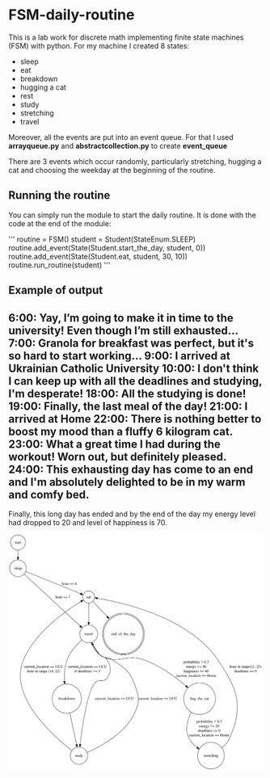 # FSM-daily-routine
This is a lab work for discrete math implementing finite state machines (FSM) with python.
For my machine I created 8 states:
- sleep
- eat
- breakdown
- hugging a cat
- rest
- study
- stretching
- travel

Moreover, all the events are put into an event queue. For that I used **arrayqueue.py** and **abstractcollection.py** to create  **event_queue**

There are 3 events which occur randomly, particularly stretching, hugging a cat and choosing the weekday at the beginning of the routine.

## Running the routine
You can simply run the module to start the daily routine. It is done with the code at the end of the module:

'''
routine = FSM()
student = Student(StateEnum.SLEEP)
routine.add_event(State(Student.start_the_day, student, 0))
routine.add_event(State(Student.eat, student, 30, 10))
routine.run_routine(student)
'''

## Example of output
6:00: Yay, I’m going to make it in time to the university! Even though I’m still exhausted…
7:00: Granola for breakfast was perfect, but it's so hard to start working...
9:00: I arrived at Ukrainian Catholic University
10:00: I don't think I can keep up with all the deadlines and studying, I'm desperate!
18:00: All the studying is done!
19:00: Finally, the last meal of the day!
21:00: I arrived at Home
22:00: There is nothing better to boost my mood than a fluffy 6 kilogram cat.
23:00: What a great time I had during the workout! Worn out, but definitely pleased.
24:00: This exhausting day has come to an end and I'm absolutely delighted to be in my warm and comfy bed.
-----------------------------
Finally, this long day has ended and by the end of the day my energy level had dropped to 20 and level of happiness is 70.

![Diagram](./graphviz.svg)